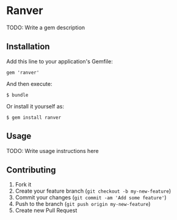 # Ranver

TODO: Write a gem description

## Installation

Add this line to your application's Gemfile:

    gem 'ranver'

And then execute:

    $ bundle

Or install it yourself as:

    $ gem install ranver

## Usage

TODO: Write usage instructions here

## Contributing

1. Fork it
2. Create your feature branch (`git checkout -b my-new-feature`)
3. Commit your changes (`git commit -am 'Add some feature'`)
4. Push to the branch (`git push origin my-new-feature`)
5. Create new Pull Request
